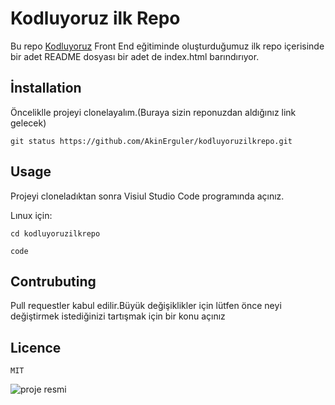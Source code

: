 # Kodluyoruz ilk Repo
  Bu repo [Kodluyoruz](https://www.kodluyoruz.org/) Front End eğitiminde oluşturduğumuz ilk repo içerisinde bir adet README dosyası bir adet  de index.html barındırıyor.
  
## İnstallation
  Önceliklle projeyi clonelayalım.(Buraya sizin reponuzdan aldığınız link gelecek) 
  
  `git status https://github.com/AkinErguler/kodluyoruzilkrepo.git ` 
  
## Usage  
  Projeyi cloneladıktan sonra Visiul Studio Code programında açınız.
  
  Lınux için:
  
  `cd kodluyoruzilkrepo ` 
  
  `code `
  
  
  
## Contrubuting

Pull requestler kabul edilir.Büyük değişiklikler için lütfen önce neyi değiştirmek istediğinizi tartışmak için bir konu açınız

## Licence

 `MIT `
 
 
 
![proje resmi](https://user-images.githubusercontent.com/65019791/161751656-572ee4fb-23b3-42e5-bc3b-9199d7f07f44.png)

